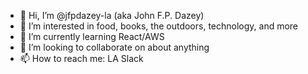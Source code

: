 - 👋 Hi, I’m @jfpdazey-la (aka John F.P. Dazey)
- 👀 I’m interested in food, books, the outdoors, technology, and more
- 🌱 I’m currently learning React/AWS
- 💞️ I’m looking to collaborate on about anything
- 📫 How to reach me: LA Slack

<!---
jfpdazey-la/jfpdazey-la is a ✨ special ✨ repository because its `README.md` (this file) appears on your GitHub profile.
You can click the Preview link to take a look at your changes.
--->
